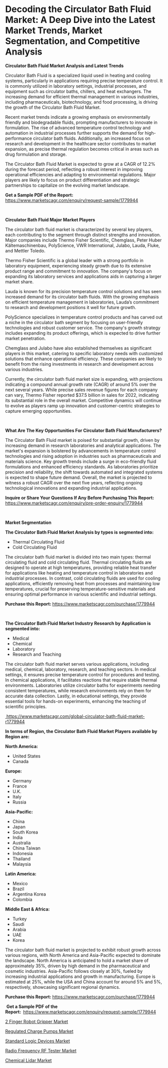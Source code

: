 <p><h1>Decoding the Circulator Bath Fluid Market: A Deep Dive into the Latest Market Trends, Market Segmentation, and Competitive Analysis</h1></p><p><strong>Circulator Bath Fluid Market Analysis and Latest Trends</strong></p>
<p><p>Circulator Bath Fluid is a specialized liquid used in heating and cooling systems, particularly in applications requiring precise temperature control. It is commonly utilized in laboratory settings, industrial processes, and equipment such as circulator baths, chillers, and heat exchangers. The increasing demand for efficient thermal management in various industries, including pharmaceuticals, biotechnology, and food processing, is driving the growth of the Circulator Bath Fluid Market.</p><p>Recent market trends indicate a growing emphasis on environmentally friendly and biodegradable fluids, prompting manufacturers to innovate in formulation. The rise of advanced temperature control technology and automation in industrial processes further supports the demand for high-performance circulator bath fluids. Additionally, an increased focus on research and development in the healthcare sector contributes to market expansion, as precise thermal regulation becomes critical in areas such as drug formulation and storage.</p><p>The Circulator Bath Fluid Market is expected to grow at a CAGR of 12.2% during the forecast period, reflecting a robust interest in improving operational efficiencies and adapting to environmental regulations. Major players are likely to focus on product differentiation and strategic partnerships to capitalize on the evolving market landscape.</p></p>
<p><strong>Get a Sample PDF of the Report:&nbsp;</strong> <a href="https://www.marketscagr.com/enquiry/request-sample/1779944?utm_campaign=1529&utm_medium=2&utm_source=Github&utm_content=ia&utm_term=13102024&utm_id=circulator-bath-fluid">https://www.marketscagr.com/enquiry/request-sample/1779944</a></p>
<p>&nbsp;</p>
<p><strong>Circulator Bath Fluid Major Market Players</strong></p>
<p><p>The circulator bath fluid market is characterized by several key players, each contributing to the segment through distinct strengths and innovation. Major companies include Thermo Fisher Scientific, Chemglass, Peter Huber Kältemaschinenbau, PolyScience, VWR International, Julabo, Lauda, Fluke, and Mettler Toledo.</p><p>Thermo Fisher Scientific is a global leader with a strong portfolio in laboratory equipment, experiencing steady growth due to its extensive product range and commitment to innovation. The company's focus on expanding its laboratory services and applications aids in capturing a larger market share.</p><p>Lauda is known for its precision temperature control solutions and has seen increased demand for its circulator bath fluids. With the growing emphasis on efficient temperature management in laboratories, Lauda’s commitment to research and development positions it well for future growth.</p><p>PolyScience specializes in temperature control products and has carved out a niche in the circulator bath segment by focusing on user-friendly technologies and robust customer service. The company's growth strategy includes expanding its product offerings, which is expected to drive further market penetration.</p><p>Chemglass and Julabo have also established themselves as significant players in this market, catering to specific laboratory needs with customized solutions that enhance operational efficiency. These companies are likely to benefit from the rising investments in research and development across various industries.</p><p>Currently, the circulator bath fluid market size is expanding, with projections indicating a compound annual growth rate (CAGR) of around 5% over the next several years. While precise sales revenue figures for each company can vary, Thermo Fisher reported $37.5 billion in sales for 2022, indicating its substantial role in the overall market. Competitive dynamics will continue to evolve as players ramp up innovation and customer-centric strategies to capture emerging opportunities.</p></p>
<p>&nbsp;</p>
<p><strong>What Are The Key Opportunities For Circulator Bath Fluid Manufacturers?</strong></p>
<p><p>The Circulator Bath Fluid market is poised for substantial growth, driven by increasing demand in research laboratories and analytical applications. The market's expansion is bolstered by advancements in temperature control technologies and rising adoption in industries such as pharmaceuticals and materials science. Key growth trends include a surge in eco-friendly fluid formulations and enhanced efficiency standards. As laboratories prioritize precision and reliability, the shift towards automated and integrated systems is expected to shape future demand. Overall, the market is projected to witness a robust CAGR over the next five years, reflecting ongoing technological innovations and expanding industrial applications.</p></p>
<p><strong>Inquire or Share Your Questions If Any Before Purchasing This Report:</strong> <a href="https://www.marketscagr.com/enquiry/pre-order-enquiry/1779944?utm_campaign=1529&utm_medium=2&utm_source=Github&utm_content=ia&utm_term=13102024&utm_id=circulator-bath-fluid">https://www.marketscagr.com/enquiry/pre-order-enquiry/1779944</a></p>
<p>&nbsp;</p>
<p><strong>Market Segmentation</strong></p>
<p><strong>The Circulator Bath Fluid Market Analysis by types is segmented into:</strong></p>
<p><ul><li>Thermal Circulating Fluid</li><li>Cold Circulating Fluid</li></ul></p>
<p><p>The circulator bath fluid market is divided into two main types: thermal circulating fluid and cold circulating fluid. Thermal circulating fluids are designed to operate at high temperatures, providing reliable heat transfer for applications like heating and temperature control in laboratories and industrial processes. In contrast, cold circulating fluids are used for cooling applications, efficiently removing heat from processes and maintaining low temperatures, crucial for preserving temperature-sensitive materials and ensuring optimal performance in various scientific and industrial settings.</p></p>
<p><strong>Purchase this Report:&nbsp;</strong><a href="https://www.marketscagr.com/purchase/1779944?utm_campaign=1529&utm_medium=2&utm_source=Github&utm_content=ia&utm_term=13102024&utm_id=circulator-bath-fluid">https://www.marketscagr.com/purchase/1779944</a></p>
<p>&nbsp;</p>
<p><strong>The Circulator Bath Fluid Market Industry Research by Application is segmented into:</strong></p>
<p><ul><li>Medical</li><li>Chemical</li><li>Laboratory</li><li>Research and Teaching</li></ul></p>
<p><p>The circulator bath fluid market serves various applications, including medical, chemical, laboratory, research, and teaching sectors. In medical settings, it ensures precise temperature control for procedures and testing. In chemical applications, it facilitates reactions that require stable thermal environments. Laboratories utilize circulator baths for experiments needing consistent temperatures, while research environments rely on them for accurate data collection. Lastly, in educational settings, they provide essential tools for hands-on experiments, enhancing the teaching of scientific principles.</p></p>
<p><a href="https://www.marketscagr.com/global-circulator-bath-fluid-market-r1779944?utm_campaign=1529&utm_medium=2&utm_source=Github&utm_content=ia&utm_term=13102024&utm_id=circulator-bath-fluid">&nbsp;https://www.marketscagr.com/global-circulator-bath-fluid-market-r1779944</a></p>
<p><strong>In terms of Region, the Circulator Bath Fluid Market Players available by Region are:</strong></p>
<p>
    <p> <strong> North America: </strong>
        <ul>
            <li>United States</li>
            <li>Canada</li>
        </ul>
        </p> 
    <p> <strong> Europe: </strong>
        <ul>
            <li>Germany</li>
            <li>France</li>
            <li>U.K.</li>
            <li>Italy</li>
            <li>Russia</li>
        </ul>
        </p> 
    <p> <strong> Asia-Pacific: </strong>
        <ul>
            <li>China</li>
            <li>Japan</li>
            <li>South Korea</li>
            <li>India</li>
            <li>Australia</li>
            <li>China Taiwan</li>
            <li>Indonesia</li>
            <li>Thailand</li>
            <li>Malaysia</li>
        </ul>
        </p> 
    <p> <strong> Latin America: </strong>
        <ul>
            <li>Mexico</li>
            <li>Brazil</li>
            <li>Argentina Korea</li>
            <li>Colombia</li>
        </ul>
        </p> 
    <p> <strong> Middle East & Africa: </strong>
        <ul>
            <li>Turkey</li>
            <li>Saudi</li>
            <li>Arabia</li>
            <li>UAE</li>
            <li>Korea</li>
        </ul>
    </p>
    </p>
<p><p>The circulator bath fluid market is projected to exhibit robust growth across various regions, with North America and Asia-Pacific expected to dominate the landscape. North America is anticipated to hold a market share of approximately 35%, driven by high demand in the pharmaceutical and cosmetic industries. Asia-Pacific follows closely at 30%, fueled by increasing industrial applications and growth in manufacturing. Europe is estimated at 25%, while the USA and China account for around 5% and 5%, respectively, showcasing significant regional dynamics.</p></p>
<p><strong>Purchase this Report: </strong><a href="https://www.marketscagr.com/purchase/1779944?utm_campaign=1529&utm_medium=2&utm_source=Github&utm_content=ia&utm_term=13102024&utm_id=circulator-bath-fluid">https://www.marketscagr.com/purchase/1779944</a></p>
<p>&nbsp;<strong>Get a Sample PDF of the Report:&nbsp;&nbsp;</strong><a href="https://www.marketscagr.com/enquiry/request-sample/1779944?utm_campaign=1529&utm_medium=2&utm_source=Github&utm_content=ia&utm_term=13102024&utm_id=circulator-bath-fluid">https://www.marketscagr.com/enquiry/request-sample/1779944</a></p>
<p><strong></strong></p>
<p><p><a href="https://www.linkedin.com/pulse/global-2-finger-robot-gripper-industry-research-report-competitive-spoec?utm_campaign=1529&utm_medium=2&utm_source=Github&utm_content=ia&utm_term=13102024&utm_id=circulator-bath-fluid">2 Finger Robot Gripper Market</a></p><p><a href="https://github.com/Chiragrp22/Market-Research-Report-List-6/blob/main/regulated-charge-pumps-market.md?utm_campaign=1529&utm_medium=2&utm_source=Github&utm_content=ia&utm_term=13102024&utm_id=circulator-bath-fluid">Regulated Charge Pumps Market</a></p><p><a href="https://www.linkedin.com/pulse/insights-standard-logic-devices-industry-market-financial-status-sigdf?utm_campaign=1529&utm_medium=2&utm_source=Github&utm_content=ia&utm_term=13102024&utm_id=circulator-bath-fluid">Standard Logic Devices Market</a></p><p><a href="https://www.linkedin.com/pulse/comprehensive-radio-frequency-rf-tester-market-report-regional-wfnpf?utm_campaign=1529&utm_medium=2&utm_source=Github&utm_content=ia&utm_term=13102024&utm_id=circulator-bath-fluid">Radio Frequency RF Tester Market</a></p><p><a href="https://www.linkedin.com/pulse/exploring-chemical-lidar-market-dynamics-revenue-analysis-growth-purpf?utm_campaign=1529&utm_medium=2&utm_source=Github&utm_content=ia&utm_term=13102024&utm_id=circulator-bath-fluid">Chemical Lidar Market</a></p></p>